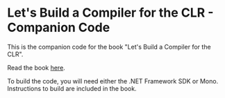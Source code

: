 # Let's Build a Compiler for the CLR - Companion Code

This is the companion code for the book "Let's Build a Compiler for the CLR".

Read the book [here](http://gitbook.com/book/rajch/let-s-build-a-compiler-for-the-clr/). 

To build the code, you will need either the .NET Framework SDK or Mono. Instructions to build are included in the book.
